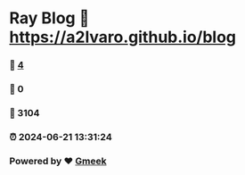 # Ray Blog :link: https://a2lvaro.github.io/blog 
### :page_facing_up: [4](https://a2lvaro.github.io/blog/tag.html) 
### :speech_balloon: 0 
### :hibiscus: 3104 
### :alarm_clock: 2024-06-21 13:31:24 
### Powered by :heart: [Gmeek](https://github.com/Meekdai/Gmeek)

